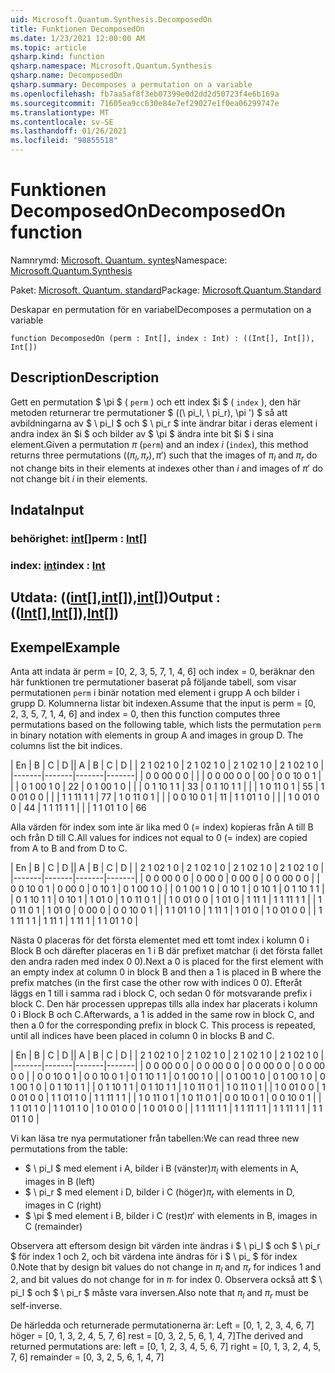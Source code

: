 ```yaml
---
uid: Microsoft.Quantum.Synthesis.DecomposedOn
title: Funktionen DecomposedOn
ms.date: 1/23/2021 12:00:00 AM
ms.topic: article
qsharp.kind: function
qsharp.namespace: Microsoft.Quantum.Synthesis
qsharp.name: DecomposedOn
qsharp.summary: Decomposes a permutation on a variable
ms.openlocfilehash: fb7aa5af8f3eb07399e0d2dd2d50723f4e6b169a
ms.sourcegitcommit: 71605ea9cc630e84e7ef29027e1f0ea06299747e
ms.translationtype: MT
ms.contentlocale: sv-SE
ms.lasthandoff: 01/26/2021
ms.locfileid: "98855518"
---
```

# <a name="decomposedon-function"></a><span data-ttu-id="2d24b-102">Funktionen DecomposedOn</span><span class="sxs-lookup"><span data-stu-id="2d24b-102">DecomposedOn function</span></span>

<span data-ttu-id="2d24b-103">Namnrymd: [Microsoft. Quantum. syntes](xref:Microsoft.Quantum.Synthesis)</span><span class="sxs-lookup"><span data-stu-id="2d24b-103">Namespace: [Microsoft.Quantum.Synthesis](xref:Microsoft.Quantum.Synthesis)</span></span>

<span data-ttu-id="2d24b-104">Paket: [Microsoft. Quantum. standard](https://nuget.org/packages/Microsoft.Quantum.Standard)</span><span class="sxs-lookup"><span data-stu-id="2d24b-104">Package: [Microsoft.Quantum.Standard](https://nuget.org/packages/Microsoft.Quantum.Standard)</span></span>


<span data-ttu-id="2d24b-105">Deskapar en permutation för en variabel</span><span class="sxs-lookup"><span data-stu-id="2d24b-105">Decomposes a permutation on a variable</span></span>

```qsharp
function DecomposedOn (perm : Int[], index : Int) : ((Int[], Int[]), Int[])
```


## <a name="description"></a><span data-ttu-id="2d24b-106">Description</span><span class="sxs-lookup"><span data-stu-id="2d24b-106">Description</span></span>

<span data-ttu-id="2d24b-107">Gett en permutation $ \pi $ ( `perm` ) och ett index $i $ ( `index` ), den här metoden returnerar tre permutationer $ ((\ pi_l, \ pi_r), \pi ') $ så att avbildningarna av $ \ pi_l $ och $ \ pi_r $ inte ändrar bitar i deras element i andra index än $i $ och bilder av $ \pi $ ändra inte bit $i $ i sina element.</span><span class="sxs-lookup"><span data-stu-id="2d24b-107">Given a permutation $\pi$ (`perm`) and an index $i$ (`index`), this method returns three permutations $((\pi_l, \pi_r), \pi')$ such that the images of $\pi_l$ and $\pi_r$ do not change bits in their elements at indexes other than $i$ and images of $\pi'$ do not change bit $i$ in their elements.</span></span>

## <a name="input"></a><span data-ttu-id="2d24b-108">Indata</span><span class="sxs-lookup"><span data-stu-id="2d24b-108">Input</span></span>

### <a name="perm--int"></a><span data-ttu-id="2d24b-109">behörighet: [int](xref:microsoft.quantum.lang-ref.int)[]</span><span class="sxs-lookup"><span data-stu-id="2d24b-109">perm : [Int](xref:microsoft.quantum.lang-ref.int)[]</span></span>




### <a name="index--int"></a><span data-ttu-id="2d24b-110">index: [int](xref:microsoft.quantum.lang-ref.int)</span><span class="sxs-lookup"><span data-stu-id="2d24b-110">index : [Int](xref:microsoft.quantum.lang-ref.int)</span></span>





## <a name="output--intintint"></a><span data-ttu-id="2d24b-111">Utdata: (([int](xref:microsoft.quantum.lang-ref.int)[],[int](xref:microsoft.quantum.lang-ref.int)[]),[int](xref:microsoft.quantum.lang-ref.int)[])</span><span class="sxs-lookup"><span data-stu-id="2d24b-111">Output : (([Int](xref:microsoft.quantum.lang-ref.int)[],[Int](xref:microsoft.quantum.lang-ref.int)[]),[Int](xref:microsoft.quantum.lang-ref.int)[])</span></span>



## <a name="example"></a><span data-ttu-id="2d24b-112">Exempel</span><span class="sxs-lookup"><span data-stu-id="2d24b-112">Example</span></span>

<span data-ttu-id="2d24b-113">Anta att indata är perm = [0, 2, 3, 5, 7, 1, 4, 6] och index = 0, beräknar den här funktionen tre permutationer baserat på följande tabell, som visar permutationen `perm` i binär notation med element i grupp A och bilder i grupp D.  Kolumnerna listar bit indexen.</span><span class="sxs-lookup"><span data-stu-id="2d24b-113">Assume that the input is perm = [0, 2, 3, 5, 7, 1, 4, 6] and index = 0, then this function computes three permutations based on the following table, which lists the permutation `perm` in binary notation with elements in group A and images in group D.  The columns list the bit indices.</span></span>

<span data-ttu-id="2d24b-114">|   En |   B |   C |   D |</span><span class="sxs-lookup"><span data-stu-id="2d24b-114">|   A   |   B   |   C   |   D   |</span></span>
| <span data-ttu-id="2d24b-115">2 1 0</span><span class="sxs-lookup"><span data-stu-id="2d24b-115">2 1 0</span></span> | <span data-ttu-id="2d24b-116">2 1 0</span><span class="sxs-lookup"><span data-stu-id="2d24b-116">2 1 0</span></span> | <span data-ttu-id="2d24b-117">2 1 0</span><span class="sxs-lookup"><span data-stu-id="2d24b-117">2 1 0</span></span> | <span data-ttu-id="2d24b-118">2 1 0</span><span class="sxs-lookup"><span data-stu-id="2d24b-118">2 1 0</span></span> |
|-------|-------|-------|-------|
| <span data-ttu-id="2d24b-119">0 0 0</span><span class="sxs-lookup"><span data-stu-id="2d24b-119">0 0 0</span></span> |       |       | <span data-ttu-id="2d24b-120">0 0 0</span><span class="sxs-lookup"><span data-stu-id="2d24b-120">0 0 0</span></span> | <span data-ttu-id="2d24b-121">0</span><span class="sxs-lookup"><span data-stu-id="2d24b-121">0</span></span>
| <span data-ttu-id="2d24b-122">0 0 1</span><span class="sxs-lookup"><span data-stu-id="2d24b-122">0 0 1</span></span> |       |       | <span data-ttu-id="2d24b-123">0 1 0</span><span class="sxs-lookup"><span data-stu-id="2d24b-123">0 1 0</span></span> | <span data-ttu-id="2d24b-124">2</span><span class="sxs-lookup"><span data-stu-id="2d24b-124">2</span></span>
| <span data-ttu-id="2d24b-125">0 1 0</span><span class="sxs-lookup"><span data-stu-id="2d24b-125">0 1 0</span></span> |       |       | <span data-ttu-id="2d24b-126">0 1 1</span><span class="sxs-lookup"><span data-stu-id="2d24b-126">0 1 1</span></span> | <span data-ttu-id="2d24b-127">3</span><span class="sxs-lookup"><span data-stu-id="2d24b-127">3</span></span>
| <span data-ttu-id="2d24b-128">0 1 1</span><span class="sxs-lookup"><span data-stu-id="2d24b-128">0 1 1</span></span> |       |       | <span data-ttu-id="2d24b-129">1 0 1</span><span class="sxs-lookup"><span data-stu-id="2d24b-129">1 0 1</span></span> | <span data-ttu-id="2d24b-130">5</span><span class="sxs-lookup"><span data-stu-id="2d24b-130">5</span></span>
| <span data-ttu-id="2d24b-131">1 0 0</span><span class="sxs-lookup"><span data-stu-id="2d24b-131">1 0 0</span></span> |       |       | <span data-ttu-id="2d24b-132">1 1 1</span><span class="sxs-lookup"><span data-stu-id="2d24b-132">1 1 1</span></span> | <span data-ttu-id="2d24b-133">7</span><span class="sxs-lookup"><span data-stu-id="2d24b-133">7</span></span>
| <span data-ttu-id="2d24b-134">1 0 1</span><span class="sxs-lookup"><span data-stu-id="2d24b-134">1 0 1</span></span> |       |       | <span data-ttu-id="2d24b-135">0 0 1</span><span class="sxs-lookup"><span data-stu-id="2d24b-135">0 0 1</span></span> | <span data-ttu-id="2d24b-136">1</span><span class="sxs-lookup"><span data-stu-id="2d24b-136">1</span></span>
| <span data-ttu-id="2d24b-137">1 1 0</span><span class="sxs-lookup"><span data-stu-id="2d24b-137">1 1 0</span></span> |       |       | <span data-ttu-id="2d24b-138">1 0 0</span><span class="sxs-lookup"><span data-stu-id="2d24b-138">1 0 0</span></span> | <span data-ttu-id="2d24b-139">4</span><span class="sxs-lookup"><span data-stu-id="2d24b-139">4</span></span>
| <span data-ttu-id="2d24b-140">1 1 1</span><span class="sxs-lookup"><span data-stu-id="2d24b-140">1 1 1</span></span> |       |       | <span data-ttu-id="2d24b-141">1 1 0</span><span class="sxs-lookup"><span data-stu-id="2d24b-141">1 1 0</span></span> | <span data-ttu-id="2d24b-142">6</span><span class="sxs-lookup"><span data-stu-id="2d24b-142">6</span></span>

<span data-ttu-id="2d24b-143">Alla värden för index som inte är lika med 0 (= index) kopieras från A till B och från D till C.</span><span class="sxs-lookup"><span data-stu-id="2d24b-143">All values for indices not equal to 0 (= index) are copied from A to B and from D to C.</span></span>

<span data-ttu-id="2d24b-144">|   En |   B |   C |   D |</span><span class="sxs-lookup"><span data-stu-id="2d24b-144">|   A   |   B   |   C   |   D   |</span></span>
| <span data-ttu-id="2d24b-145">2 1 0</span><span class="sxs-lookup"><span data-stu-id="2d24b-145">2 1 0</span></span> | <span data-ttu-id="2d24b-146">2 1 0</span><span class="sxs-lookup"><span data-stu-id="2d24b-146">2 1 0</span></span> | <span data-ttu-id="2d24b-147">2 1 0</span><span class="sxs-lookup"><span data-stu-id="2d24b-147">2 1 0</span></span> | <span data-ttu-id="2d24b-148">2 1 0</span><span class="sxs-lookup"><span data-stu-id="2d24b-148">2 1 0</span></span> |
|-------|-------|-------|-------|
| <span data-ttu-id="2d24b-149">0 0 0</span><span class="sxs-lookup"><span data-stu-id="2d24b-149">0 0 0</span></span> | <span data-ttu-id="2d24b-150">0 0</span><span class="sxs-lookup"><span data-stu-id="2d24b-150">0 0</span></span>   | <span data-ttu-id="2d24b-151">0 0</span><span class="sxs-lookup"><span data-stu-id="2d24b-151">0 0</span></span>   | <span data-ttu-id="2d24b-152">0 0 0</span><span class="sxs-lookup"><span data-stu-id="2d24b-152">0 0 0</span></span> |
| <span data-ttu-id="2d24b-153">0 0 1</span><span class="sxs-lookup"><span data-stu-id="2d24b-153">0 0 1</span></span> | <span data-ttu-id="2d24b-154">0 0</span><span class="sxs-lookup"><span data-stu-id="2d24b-154">0 0</span></span>   | <span data-ttu-id="2d24b-155">0 1</span><span class="sxs-lookup"><span data-stu-id="2d24b-155">0 1</span></span>   | <span data-ttu-id="2d24b-156">0 1 0</span><span class="sxs-lookup"><span data-stu-id="2d24b-156">0 1 0</span></span> |
| <span data-ttu-id="2d24b-157">0 1 0</span><span class="sxs-lookup"><span data-stu-id="2d24b-157">0 1 0</span></span> | <span data-ttu-id="2d24b-158">0 1</span><span class="sxs-lookup"><span data-stu-id="2d24b-158">0 1</span></span>   | <span data-ttu-id="2d24b-159">0 1</span><span class="sxs-lookup"><span data-stu-id="2d24b-159">0 1</span></span>   | <span data-ttu-id="2d24b-160">0 1 1</span><span class="sxs-lookup"><span data-stu-id="2d24b-160">0 1 1</span></span> |
| <span data-ttu-id="2d24b-161">0 1 1</span><span class="sxs-lookup"><span data-stu-id="2d24b-161">0 1 1</span></span> | <span data-ttu-id="2d24b-162">0 1</span><span class="sxs-lookup"><span data-stu-id="2d24b-162">0 1</span></span>   | <span data-ttu-id="2d24b-163">1 0</span><span class="sxs-lookup"><span data-stu-id="2d24b-163">1 0</span></span>   | <span data-ttu-id="2d24b-164">1 0 1</span><span class="sxs-lookup"><span data-stu-id="2d24b-164">1 0 1</span></span> |
| <span data-ttu-id="2d24b-165">1 0 0</span><span class="sxs-lookup"><span data-stu-id="2d24b-165">1 0 0</span></span> | <span data-ttu-id="2d24b-166">1 0</span><span class="sxs-lookup"><span data-stu-id="2d24b-166">1 0</span></span>   | <span data-ttu-id="2d24b-167">1 1</span><span class="sxs-lookup"><span data-stu-id="2d24b-167">1 1</span></span>   | <span data-ttu-id="2d24b-168">1 1 1</span><span class="sxs-lookup"><span data-stu-id="2d24b-168">1 1 1</span></span> |
| <span data-ttu-id="2d24b-169">1 0 1</span><span class="sxs-lookup"><span data-stu-id="2d24b-169">1 0 1</span></span> | <span data-ttu-id="2d24b-170">1 0</span><span class="sxs-lookup"><span data-stu-id="2d24b-170">1 0</span></span>   | <span data-ttu-id="2d24b-171">0 0</span><span class="sxs-lookup"><span data-stu-id="2d24b-171">0 0</span></span>   | <span data-ttu-id="2d24b-172">0 0 1</span><span class="sxs-lookup"><span data-stu-id="2d24b-172">0 0 1</span></span> |
| <span data-ttu-id="2d24b-173">1 1 0</span><span class="sxs-lookup"><span data-stu-id="2d24b-173">1 1 0</span></span> | <span data-ttu-id="2d24b-174">1 1</span><span class="sxs-lookup"><span data-stu-id="2d24b-174">1 1</span></span>   | <span data-ttu-id="2d24b-175">1 0</span><span class="sxs-lookup"><span data-stu-id="2d24b-175">1 0</span></span>   | <span data-ttu-id="2d24b-176">1 0 0</span><span class="sxs-lookup"><span data-stu-id="2d24b-176">1 0 0</span></span> |
| <span data-ttu-id="2d24b-177">1 1 1</span><span class="sxs-lookup"><span data-stu-id="2d24b-177">1 1 1</span></span> | <span data-ttu-id="2d24b-178">1 1</span><span class="sxs-lookup"><span data-stu-id="2d24b-178">1 1</span></span>   | <span data-ttu-id="2d24b-179">1 1</span><span class="sxs-lookup"><span data-stu-id="2d24b-179">1 1</span></span>   | <span data-ttu-id="2d24b-180">1 1 0</span><span class="sxs-lookup"><span data-stu-id="2d24b-180">1 1 0</span></span> |

<span data-ttu-id="2d24b-181">Nästa 0 placeras för det första elementet med ett tomt index i kolumn 0 i Block B och därefter placeras en 1 i B där prefixet matchar (i det första fallet den andra raden med index 0 0).</span><span class="sxs-lookup"><span data-stu-id="2d24b-181">Next a 0 is placed for the first element with an empty index at column 0 in block B and then a 1 is placed in B where the prefix matches (in the first case the other row with indices 0 0).</span></span>
<span data-ttu-id="2d24b-182">Efteråt läggs en 1 till i samma rad i block C, och sedan 0 för motsvarande prefix i block C.  Den här processen upprepas tills alla index har placerats i kolumn 0 i Block B och C.</span><span class="sxs-lookup"><span data-stu-id="2d24b-182">Afterwards, a 1 is added in the same row in block C, and then a 0 for the corresponding prefix in block C.  This process is repeated, until all indices have been placed in column 0 in blocks B and C.</span></span>

<span data-ttu-id="2d24b-183">|   En |   B |   C |   D |</span><span class="sxs-lookup"><span data-stu-id="2d24b-183">|   A   |   B   |   C   |   D   |</span></span>
| <span data-ttu-id="2d24b-184">2 1 0</span><span class="sxs-lookup"><span data-stu-id="2d24b-184">2 1 0</span></span> | <span data-ttu-id="2d24b-185">2 1 0</span><span class="sxs-lookup"><span data-stu-id="2d24b-185">2 1 0</span></span> | <span data-ttu-id="2d24b-186">2 1 0</span><span class="sxs-lookup"><span data-stu-id="2d24b-186">2 1 0</span></span> | <span data-ttu-id="2d24b-187">2 1 0</span><span class="sxs-lookup"><span data-stu-id="2d24b-187">2 1 0</span></span> |
|-------|-------|-------|-------|
| <span data-ttu-id="2d24b-188">0 0 0</span><span class="sxs-lookup"><span data-stu-id="2d24b-188">0 0 0</span></span> | <span data-ttu-id="2d24b-189">0 0 0</span><span class="sxs-lookup"><span data-stu-id="2d24b-189">0 0 0</span></span> | <span data-ttu-id="2d24b-190">0 0 0</span><span class="sxs-lookup"><span data-stu-id="2d24b-190">0 0 0</span></span> | <span data-ttu-id="2d24b-191">0 0 0</span><span class="sxs-lookup"><span data-stu-id="2d24b-191">0 0 0</span></span> |
| <span data-ttu-id="2d24b-192">0 0 1</span><span class="sxs-lookup"><span data-stu-id="2d24b-192">0 0 1</span></span> | <span data-ttu-id="2d24b-193">0 0 1</span><span class="sxs-lookup"><span data-stu-id="2d24b-193">0 0 1</span></span> | <span data-ttu-id="2d24b-194">0 1 1</span><span class="sxs-lookup"><span data-stu-id="2d24b-194">0 1 1</span></span> | <span data-ttu-id="2d24b-195">0 1 0</span><span class="sxs-lookup"><span data-stu-id="2d24b-195">0 1 0</span></span> |
| <span data-ttu-id="2d24b-196">0 1 0</span><span class="sxs-lookup"><span data-stu-id="2d24b-196">0 1 0</span></span> | <span data-ttu-id="2d24b-197">0 1 0</span><span class="sxs-lookup"><span data-stu-id="2d24b-197">0 1 0</span></span> | <span data-ttu-id="2d24b-198">0 1 0</span><span class="sxs-lookup"><span data-stu-id="2d24b-198">0 1 0</span></span> | <span data-ttu-id="2d24b-199">0 1 1</span><span class="sxs-lookup"><span data-stu-id="2d24b-199">0 1 1</span></span> |
| <span data-ttu-id="2d24b-200">0 1 1</span><span class="sxs-lookup"><span data-stu-id="2d24b-200">0 1 1</span></span> | <span data-ttu-id="2d24b-201">0 1 1</span><span class="sxs-lookup"><span data-stu-id="2d24b-201">0 1 1</span></span> | <span data-ttu-id="2d24b-202">1 0 1</span><span class="sxs-lookup"><span data-stu-id="2d24b-202">1 0 1</span></span> | <span data-ttu-id="2d24b-203">1 0 1</span><span class="sxs-lookup"><span data-stu-id="2d24b-203">1 0 1</span></span> |
| <span data-ttu-id="2d24b-204">1 0 0</span><span class="sxs-lookup"><span data-stu-id="2d24b-204">1 0 0</span></span> | <span data-ttu-id="2d24b-205">1 0 0</span><span class="sxs-lookup"><span data-stu-id="2d24b-205">1 0 0</span></span> | <span data-ttu-id="2d24b-206">1 1 0</span><span class="sxs-lookup"><span data-stu-id="2d24b-206">1 1 0</span></span> | <span data-ttu-id="2d24b-207">1 1 1</span><span class="sxs-lookup"><span data-stu-id="2d24b-207">1 1 1</span></span> |
| <span data-ttu-id="2d24b-208">1 0 1</span><span class="sxs-lookup"><span data-stu-id="2d24b-208">1 0 1</span></span> | <span data-ttu-id="2d24b-209">1 0 1</span><span class="sxs-lookup"><span data-stu-id="2d24b-209">1 0 1</span></span> | <span data-ttu-id="2d24b-210">0 0 1</span><span class="sxs-lookup"><span data-stu-id="2d24b-210">0 0 1</span></span> | <span data-ttu-id="2d24b-211">0 0 1</span><span class="sxs-lookup"><span data-stu-id="2d24b-211">0 0 1</span></span> |
| <span data-ttu-id="2d24b-212">1 1 0</span><span class="sxs-lookup"><span data-stu-id="2d24b-212">1 1 0</span></span> | <span data-ttu-id="2d24b-213">1 1 0</span><span class="sxs-lookup"><span data-stu-id="2d24b-213">1 1 0</span></span> | <span data-ttu-id="2d24b-214">1 0 0</span><span class="sxs-lookup"><span data-stu-id="2d24b-214">1 0 0</span></span> | <span data-ttu-id="2d24b-215">1 0 0</span><span class="sxs-lookup"><span data-stu-id="2d24b-215">1 0 0</span></span> |
| <span data-ttu-id="2d24b-216">1 1 1</span><span class="sxs-lookup"><span data-stu-id="2d24b-216">1 1 1</span></span> | <span data-ttu-id="2d24b-217">1 1 1</span><span class="sxs-lookup"><span data-stu-id="2d24b-217">1 1 1</span></span> | <span data-ttu-id="2d24b-218">1 1 1</span><span class="sxs-lookup"><span data-stu-id="2d24b-218">1 1 1</span></span> | <span data-ttu-id="2d24b-219">1 1 0</span><span class="sxs-lookup"><span data-stu-id="2d24b-219">1 1 0</span></span> |

<span data-ttu-id="2d24b-220">Vi kan läsa tre nya permutationer från tabellen:</span><span class="sxs-lookup"><span data-stu-id="2d24b-220">We can read three new permutations from the table:</span></span>

- <span data-ttu-id="2d24b-221">$ \ pi_l $ med element i A, bilder i B (vänster)</span><span class="sxs-lookup"><span data-stu-id="2d24b-221">$\pi_l$ with elements in A, images in B (left)</span></span>
- <span data-ttu-id="2d24b-222">$ \ pi_r $ med element i D, bilder i C (höger)</span><span class="sxs-lookup"><span data-stu-id="2d24b-222">$\pi_r$ with elements in D, images in C (right)</span></span>
- <span data-ttu-id="2d24b-223">$ \pi $ med element i B, bilder i C (rest)</span><span class="sxs-lookup"><span data-stu-id="2d24b-223">$\pi'$  with elements in B, images in C (remainder)</span></span>

<span data-ttu-id="2d24b-224">Observera att eftersom design bit värden inte ändras i $ \ pi_l $ och $ \ pi_r $ för index 1 och 2, och bit värdena inte ändras för i $ \ pi_ $ för index 0.</span><span class="sxs-lookup"><span data-stu-id="2d24b-224">Note that by design bit values do not change in $\pi_l$ and $\pi_r$ for indices 1 and 2, and bit values do not change for in $\pi_'$ for index 0.</span></span>  <span data-ttu-id="2d24b-225">Observera också att $ \ pi_l $ och $ \ pi_r $ måste vara inversen.</span><span class="sxs-lookup"><span data-stu-id="2d24b-225">Also note that $\pi_l$ and $\pi_r$ must be self-inverse.</span></span>

<span data-ttu-id="2d24b-226">De härledda och returnerade permutationerna är: Left = [0, 1, 2, 3, 4, 6, 7] höger = [0, 1, 3, 2, 4, 5, 7, 6] rest = [0, 3, 2, 5, 6, 1, 4, 7]</span><span class="sxs-lookup"><span data-stu-id="2d24b-226">The derived and returned permutations are: left      = [0, 1, 2, 3, 4, 5, 6, 7] right     = [0, 1, 3, 2, 4, 5, 7, 6] remainder = [0, 3, 2, 5, 6, 1, 4, 7]</span></span>